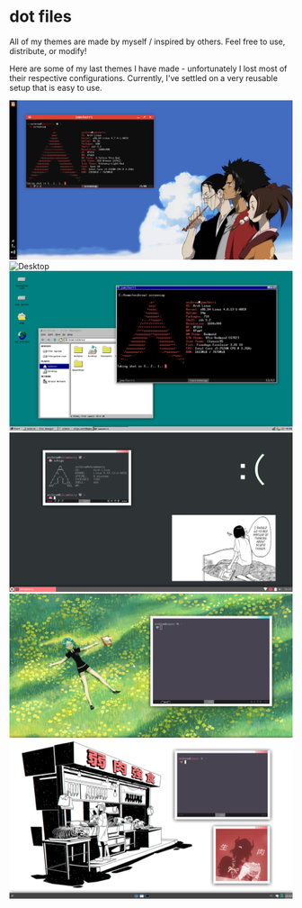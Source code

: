 # dot files

All of my themes are made by myself / inspired by others. Feel free to use, distribute, or modify!

Here are some of my last themes I have made - unfortunately I lost most of their respective configurations. Currently, I've settled on a very reusable setup that is easy to use.

![Desktop](screen.png)
![Desktop](screen1.png)
![Desktop](screen2.png)
![Desktop](screen3.png)
![daynight](hnk-daynight.gif)
![meat](screen5.png)
